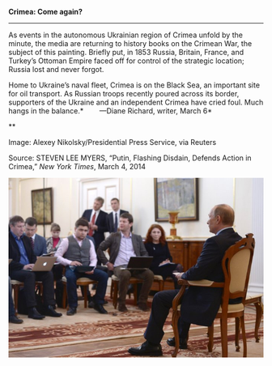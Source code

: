 **Crimea: Come again?**

****

As events in the autonomous Ukrainian region of Crimea unfold by the minute, the media are returning to history books on the Crimean War, the subject of this painting. Briefly put, in 1853 Russia, Britain, France, and Turkey’s Ottoman Empire faced off for control of the strategic location; Russia lost and never forgot.

Home to Ukraine’s naval fleet, Crimea is on the Black Sea, an important site for oil transport. As Russian troops recently poured across its border, supporters of the Ukraine and an independent Crimea have cried foul. Much hangs in the balance.*        —Diane Richard, writer, March 6*

**

Image: Alexey Nikolsky/Presidential Press Service, via Reuters

Source: STEVEN LEE MYERS, “Putin, Flashing Disdain, Defends Action in Crimea,” *New York Times*, March 4, 2014

![](../images/14-03-06_69.48_CrimeaEDIT-1.jpeg)
